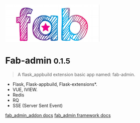 <!-- _coverpage.md -->

![logo](img/fab.jpg)

# Fab-admin <small>0.1.5</small>

> A flask_appbuild extension basic app named: fab-admin.

- Flask, Flask-appbuild, Flask-extensions*.
- VUE, IVIEW.
- Redis
- RQ
- SSE (Server Sent Event)

[fab_admin_addon docs](fab_admin_addon/README.md)
[fab_admin framework docs](#main)

<!-- background color -->

<!--![color](#f0f0f0) -->
